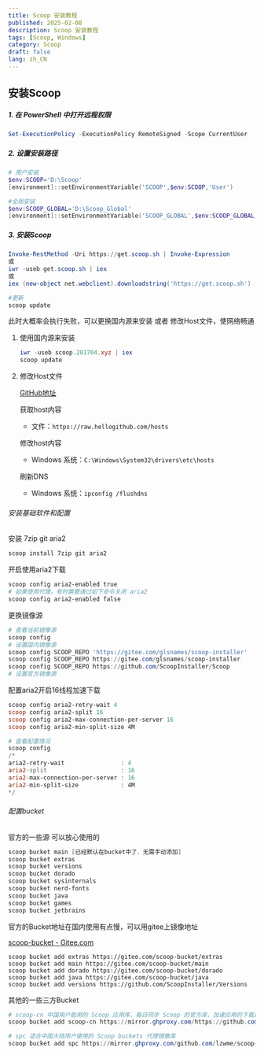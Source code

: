 ```yaml
---
title: Scoop 安装教程
published: 2025-02-08
description: Scoop 安装教程
tags: [Scoop, Windows]
category: Scoop
draft: false
lang: zh_CN
---
```


## 安装Scoop

##### 1. 在 PowerShell 中打开远程权限

```powershell
Set-ExecutionPolicy -ExecutionPolicy RemoteSigned -Scope CurrentUser
```

##### 2. 设置安装路径

```powershell
# 用户安装
$env:SCOOP='D:\Scoop'
[environment]::setEnvironmentVariable('SCOOP',$env:SCOOP,'User')

#全局安装
$env:SCOOP_GLOBAL='D:\Scoop_Global'
[environment]::setEnvironmentVariable('SCOOP_GLOBAL',$env:SCOOP_GLOBAL,'Machine')
```

##### 3. 安装Scoop

```powershell
Invoke-RestMethod -Uri https://get.scoop.sh | Invoke-Expression
或
iwr -useb get.scoop.sh | iex
或
iex (new-object net.webclient).downloadstring('https://get.scoop.sh') 

#更新
scoop update
```

此时大概率会执行失败，可以更换国内源来安装 或者 修改Host文件，使网络畅通

1. 使用国内源来安装
   
   ```powershell
   iwr -useb scoop.201704.xyz | iex
   scoop update
   ```

2. 修改Host文件
   
   [GitHub地址](https://github.com/521xueweihan/GitHub520)
   
   获取host内容
   
   - 文件：`https://raw.hellogithub.com/hosts`
   
   修改host内容
   
   - Windows 系统：`C:\Windows\System32\drivers\etc\hosts`
   
   刷新DNS
   
   - Windows 系统：`ipconfig /flushdns`

###### 安装基础软件和配置

安装 7zip git aria2

```powershell
scoop install 7zip git aria2
```

开启使用aria2下载

```powershell
scoop config aria2-enabled true
# 如果使用代理，有时需要通过如下命令关闭 aria2
scoop config aria2-enabled false
```

更换镜像源

```powershell
# 查看当前镜像源
scoop config
# 设置国内镜像源
scoop config SCOOP_REPO 'https://gitee.com/glsnames/scoop-installer'
scoop config SCOOP_REPO https://gitee.com/glsnames/scoop-installer
scoop config SCOOP_REPO https://github.com/ScoopInstaller/Scoop
# 设置官方镜像源
```

配置aria2开启16线程加速下载

```powershell
scoop config aria2-retry-wait 4
scoop config aria2-split 16
scoop config aria2-max-connection-per-server 16
scoop config aria2-min-split-size 4M

# 查看配置情况
scoop config
/*
aria2-retry-wait                : 4
aria2-split                     : 16
aria2-max-connection-per-server : 16
aria2-min-split-size            : 4M
*/
```

###### 配置bucket

官方的一些源 可以放心使用的

```powershell
scoop bucket main [已经默认在bucket中了，无需手动添加]
scoop bucket extras 
scoop bucket versions
scoop bucket dorado
scoop bucket sysinternals
scoop bucket nerd-fonts
scoop bucket java
scoop bucket games
scoop bucket jetbrains
```

官方的Bucket地址在国内使用有点慢，可以用gitee上镜像地址

[scoop-bucket - Gitee.com](https://gitee.com/organizations/scoop-bucket/projects)

```powerquery
scoop bucket add extras https://gitee.com/scoop-bucket/extras
scoop bucket add main https://gitee.com/scoop-bucket/main
scoop bucket add dorado https://gitee.com/scoop-bucket/dorado
scoop bucket add java https://gitee.com/scoop-bucket/java
scoop bucket add versions https://github.com/ScoopInstaller/Versions
```

其他的一些三方Bucket

```powershell
# scoop-cn 中国用户能用的 Scoop 应用库，每日同步 Scoop 的官方库，加速应用的下载速度
scoop bucket add scoop-cn https://mirror.ghproxy.com/https://github.com/duzyn/scoop-cn

# spc 适合中国大陆用户使用的 Scoop buckets 代理镜像库
scoop bucket add spc https://mirror.ghproxy.com/github.com/lzwme/scoop-proxy-cn
```
